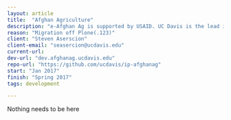 ```yaml
---
layout: article
title:  "Afghan Agriculture"
description: "e-Afghan Ag is supported by USAID. UC Davis is the lead institution. Over 70 institutions have contributed content. e-Afghan Ag is considered the most comprehensive collection of practical information available to help the farmers of Afghanistan. The project started with USAID funding managed through USDA. "
reason: "Migration off Plone(.123)"
client: "Steven Aserscion"
client-email: "seasercion@ucdavis.edu"
current-url:
dev-url: "dev.afghanag.ucdavis.edu"
repo-url: "https://github.com/ucdavis/ip-afghanag"
start: "Jan 2017"
finish: "Spring 2017"
tags: development

---
```


Nothing needs to be here
